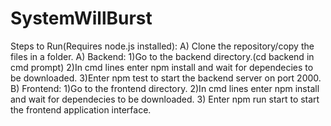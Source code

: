 # SystemWillBurst

Steps to Run(Requires node.js installed):
A) Clone the repository/copy the files in a folder.
A) Backend:
    1)Go to the backend directory.(cd backend in cmd prompt)
    2)In cmd lines enter npm install and wait for dependecies to be downloaded.
    3)Enter npm test to start the backend server on port 2000.
B) Frontend:
    1)Go to the frontend directory.
    2)In cmd lines enter npm install and wait for dependecies to be downloaded.
    3) Enter npm run start to start the frontend application interface. 